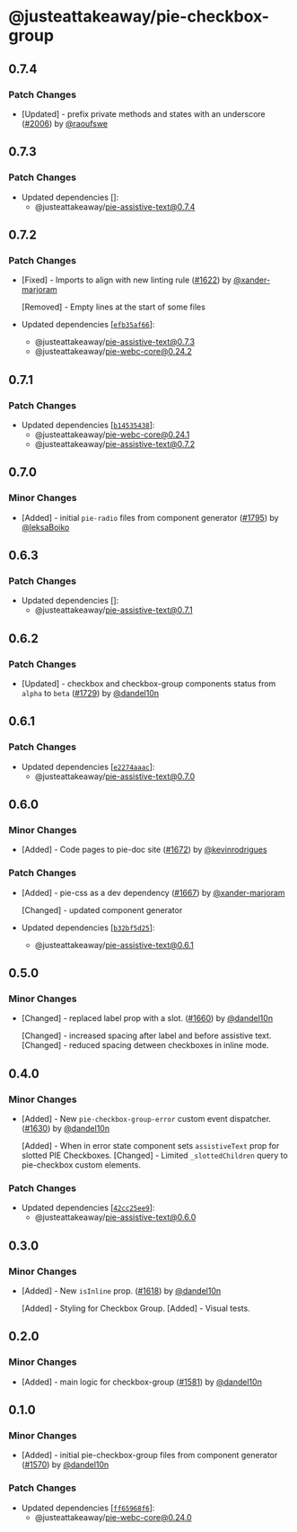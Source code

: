 # @justeattakeaway/pie-checkbox-group

## 0.7.4

### Patch Changes

- [Updated] - prefix private methods and states with an underscore ([#2006](https://github.com/justeattakeaway/pie/pull/2006)) by [@raoufswe](https://github.com/raoufswe)

## 0.7.3

### Patch Changes

- Updated dependencies []:
  - @justeattakeaway/pie-assistive-text@0.7.4

## 0.7.2

### Patch Changes

- [Fixed] - Imports to align with new linting rule ([#1622](https://github.com/justeattakeaway/pie/pull/1622)) by [@xander-marjoram](https://github.com/xander-marjoram)

  [Removed] - Empty lines at the start of some files

- Updated dependencies [[`efb35af66`](https://github.com/justeattakeaway/pie/commit/efb35af6604ca86d0b39ec01421a376050698edf)]:
  - @justeattakeaway/pie-assistive-text@0.7.3
  - @justeattakeaway/pie-webc-core@0.24.2

## 0.7.1

### Patch Changes

- Updated dependencies [[`b14535438`](https://github.com/justeattakeaway/pie/commit/b14535438da533aeb9a5520c2a239203dafb0c9a)]:
  - @justeattakeaway/pie-webc-core@0.24.1
  - @justeattakeaway/pie-assistive-text@0.7.2

## 0.7.0

### Minor Changes

- [Added] - initial `pie-radio` files from component generator ([#1795](https://github.com/justeattakeaway/pie/pull/1795)) by [@leksaBoiko](https://github.com/leksaBoiko)

## 0.6.3

### Patch Changes

- Updated dependencies []:
  - @justeattakeaway/pie-assistive-text@0.7.1

## 0.6.2

### Patch Changes

- [Updated] - checkbox and checkbox-group components status from `alpha` to `beta` ([#1729](https://github.com/justeattakeaway/pie/pull/1729)) by [@dandel10n](https://github.com/dandel10n)

## 0.6.1

### Patch Changes

- Updated dependencies [[`e2274aaac`](https://github.com/justeattakeaway/pie/commit/e2274aaac986fcc288760a22a09e9b4d3b7822b3)]:
  - @justeattakeaway/pie-assistive-text@0.7.0

## 0.6.0

### Minor Changes

- [Added] - Code pages to pie-doc site ([#1672](https://github.com/justeattakeaway/pie/pull/1672)) by [@kevinrodrigues](https://github.com/kevinrodrigues)

### Patch Changes

- [Added] - pie-css as a dev dependency ([#1667](https://github.com/justeattakeaway/pie/pull/1667)) by [@xander-marjoram](https://github.com/xander-marjoram)

  [Changed] - updated component generator

- Updated dependencies [[`b32bf5d25`](https://github.com/justeattakeaway/pie/commit/b32bf5d257bb87da130194a9fe2ddf3ec93bced9)]:
  - @justeattakeaway/pie-assistive-text@0.6.1

## 0.5.0

### Minor Changes

- [Changed] - replaced label prop with a slot. ([#1660](https://github.com/justeattakeaway/pie/pull/1660)) by [@dandel10n](https://github.com/dandel10n)

  [Changed] - increased spacing after label and before assistive text.
  [Changed] - reduced spacing detween checkboxes in inline mode.

## 0.4.0

### Minor Changes

- [Added] - New `pie-checkbox-group-error` custom event dispatcher. ([#1630](https://github.com/justeattakeaway/pie/pull/1630)) by [@dandel10n](https://github.com/dandel10n)

  [Added] - When in error state component sets `assistiveText` prop for slotted PIE Checkboxes.
  [Changed] - Limited `_slottedChildren` query to pie-checkbox custom elements.

### Patch Changes

- Updated dependencies [[`42cc25ee9`](https://github.com/justeattakeaway/pie/commit/42cc25ee922dfd47c8cb36277ba4f4f7e749b828)]:
  - @justeattakeaway/pie-assistive-text@0.6.0

## 0.3.0

### Minor Changes

- [Added] - New `isInline` prop. ([#1618](https://github.com/justeattakeaway/pie/pull/1618)) by [@dandel10n](https://github.com/dandel10n)

  [Added] - Styling for Checkbox Group.
  [Added] - Visual tests.

## 0.2.0

### Minor Changes

- [Added] - main logic for checkbox-group ([#1581](https://github.com/justeattakeaway/pie/pull/1581)) by [@dandel10n](https://github.com/dandel10n)

## 0.1.0

### Minor Changes

- [Added] - initial pie-checkbox-group files from component generator ([#1570](https://github.com/justeattakeaway/pie/pull/1570)) by [@dandel10n](https://github.com/dandel10n)

### Patch Changes

- Updated dependencies [[`ff65968f6`](https://github.com/justeattakeaway/pie/commit/ff65968f61ef9c998662416f72c1b9999567d9f7)]:
  - @justeattakeaway/pie-webc-core@0.24.0
